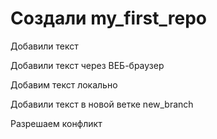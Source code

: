﻿# Создали my_first_repo

Добавили текст

Добавили текст через ВЕБ-браузер

Добавим текст локально

Добавили текст в новой ветке new_branch

Разрешаем конфликт
